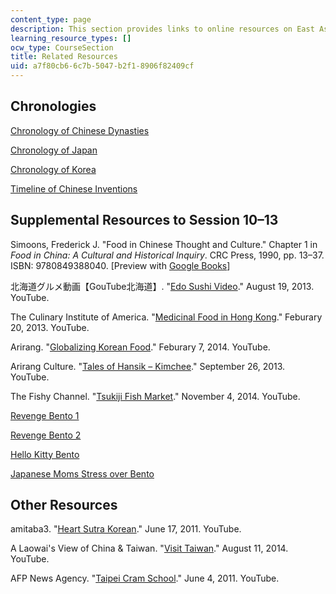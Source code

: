 ```yaml
---
content_type: page
description: This section provides links to online resources on East Asian culture.
learning_resource_types: []
ocw_type: CourseSection
title: Related Resources
uid: a7f80cb6-6c7b-5047-b2f1-8906f82409cf
---
```


Chronologies
------------

[Chronology of Chinese Dynasties](http://afe.easia.columbia.edu/timelines/china_timeline.htm#Chinese%20History)

[Chronology of Japan](http://afe.easia.columbia.edu/timelines/japan_timeline.htm)

[Chronology of Korea](http://afe.easia.columbia.edu/timelines/korea_timeline.htm)

[Timeline of Chinese Inventions](http://afe.easia.columbia.edu/song/readings/inventions_timeline.htm)

Supplemental Resources to Session 10–13
---------------------------------------

Simoons, Frederick J. "Food in Chinese Thought and Culture." Chapter 1 in _Food in China: A Cultural and Historical Inquiry_. CRC Press, 1990, pp. 13–37. ISBN: 9780849388040. \[Preview with [Google Books](http://books.google.com/books?id=Fo087ZxohA4C&pg=PA13=onepage)\]

北海道グルメ動画【GouTube北海道】. "[Edo Sushi Video](https://www.youtube.com/watch?v=DcpyDgb_g1E)." August 19, 2013. YouTube.

The Culinary Institute of America. "[Medicinal Food in Hong Kong](https://www.youtube.com/watch?v=4WEtH-9qVuk&feature=youtu.be)." Feburary 20, 2013. YouTube.

Arirang. "[Globalizing Korean Food](https://www.youtube.com/watch?v=jXka3PuvvW8&feature=youtu.be)." Feburary 7, 2014. YouTube.

Arirang Culture. "[Tales of Hansik – Kimchee](https://www.youtube.com/watch?v=AzMLe9w8dsE&feature=youtu.be)." September 26, 2013. YouTube.

The Fishy Channel. "[Tsukiji Fish Market](https://www.youtube.com/watch?v=NqbWUO5_MeU&feature=youtu.be)." November 4, 2014. YouTube.

[Revenge Bento 1](http://m-miya.net/blog/single-mother-bento.html)

[Revenge Bento 2](http://www.iromegane.com/entertainment/foods/the-japanese-wives-revenge-bento-after-the-fight-shikaeshi-bento/)

[Hello Kitty Bento](http://www.theparentspot.com/recipes/how-to-make-a-hello-kitty-bento-lunch-box-the-easy-way/)

[Japanese Moms Stress over Bento](http://www.iromegane.com/entertainment/foods/japanese-mums-get-stressed-about-making-obento/)

Other Resources
---------------

amitaba3. "[Heart Sutra Korean](https://www.youtube.com/watch?v=rbE2ZLEJbn0&feature=youtu.be&list=PLulkGJECRCZCThpYm5U91MnCIgaFkHCi1)." June 17, 2011. YouTube.

A Laowai's View of China & Taiwan. "[Visit Taiwan](https://www.youtube.com/watch?v=eufiu-irFqc)." August 11, 2014. YouTube.

AFP News Agency. "[Taipei Cram School](https://www.youtube.com/watch?v=eGpHEPAHQ3E&feature=youtu.be)." June 4, 2011. YouTube.